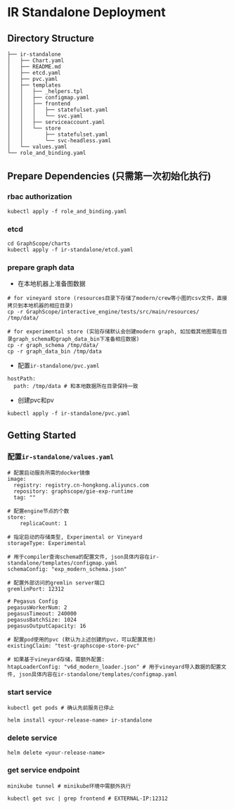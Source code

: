 # IR Standalone Deployment
## Directory Structure
```
├── ir-standalone
│   ├── Chart.yaml
│   ├── README.md
│   ├── etcd.yaml
│   ├── pvc.yaml
│   ├── templates
│   │   ├── _helpers.tpl
│   │   ├── configmap.yaml
│   │   ├── frontend
│   │   │   ├── statefulset.yaml
│   │   │   └── svc.yaml
│   │   ├── serviceaccount.yaml
│   │   └── store
│   │       ├── statefulset.yaml
│   │       └── svc-headless.yaml
│   └── values.yaml
└── role_and_binding.yaml
```
## Prepare Dependencies (只需第一次初始化执行)
### rbac authorization
```
kubectl apply -f role_and_binding.yaml
```
### etcd
```
cd GraphScope/charts
kubectl apply -f ir-standalone/etcd.yaml
```
### prepare graph data
- 在本地机器上准备图数据
```
# for vineyard store (resources目录下存储了modern/crew等小图的csv文件，直接拷贝到本地机器的相应目录)
cp -r GraphScope/interactive_engine/tests/src/main/resources/ /tmp/data/

# for experimental store (实验存储默认会创建modern graph, 如加载其他图需在目录graph_schema和graph_data_bin下准备相应数据)
cp -r graph_schema /tmp/data/
cp -r graph_data_bin /tmp/data
```
- 配置`ir-standalone/pvc.yaml`
```
hostPath:
  path: /tmp/data # 和本地数据所在目录保持一致
```
- 创建pvc和pv
```
kubectl apply -f ir-standalone/pvc.yaml
```
## Getting Started
### 配置`ir-standalone/values.yaml`
```
# 配置启动服务所需的docker镜像
image:
  registry: registry.cn-hongkong.aliyuncs.com
  repository: graphscope/gie-exp-runtime
  tag: ""

# 配置engine节点的个数
store:
    replicaCount: 1

# 指定启动的存储类型, Experimental or Vineyard
storageType: Experimental

# 用于compiler查询schema的配置文件, json具体内容在ir-standalone/templates/configmap.yaml
schemaConfig: "exp_modern_schema.json"

# 配置外部访问的gremlin server端口
gremlinPort: 12312

# Pegasus Config
pegasusWorkerNum: 2
pegasusTimeout: 240000
pegasusBatchSize: 1024
pegasusOutputCapacity: 16

# 配置pod使用的pvc (默认为上述创建的pvc，可以配置其他)
existingClaim: "test-graphscope-store-pvc"

# 如果基于vineyard存储，需额外配置:
htapLoaderConfig: "v6d_modern_loader.json" # 用于vineyard导入数据的配置文件, json具体内容在ir-standalone/templates/configmap.yaml
```
### start service
```
kubectl get pods # 确认先前服务已停止

helm install <your-release-name> ir-standalone
```
### delete service
```
helm delete <your-release-name>
```
### get service endpoint
```
minikube tunnel # minikube环境中需额外执行

kubectl get svc | grep frontend # EXTERNAL-IP:12312
```
